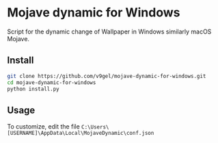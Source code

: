 # Mojave dynamic for Windows
Script for the dynamic change of Wallpaper in Windows similarly macOS Mojave.

## Install
```sh
git clone https://github.com/v9gel/mojave-dynamic-for-windows.git
cd mojave-dynamic-for-windows
python install.py
```
## Usage
To customize, edit the file ```C:\Users\[USERNAME]\AppData\Local\MojaveDynamic\conf.json```
